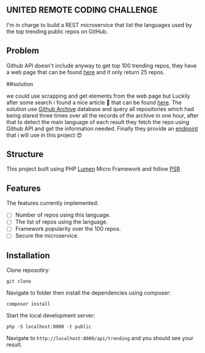 ## UNITED REMOTE CODING CHALLENGE

I'm in charge to build a REST microservice that list the languages used by the top trending public repos on GitHub.

## Problem

Github API doesn't include anyway to get top 100 trending repos, they have a web page that can be found [here](https://github.com/trending) and it only return 25 repos.

##solution

we could use scrapping and get elements from the web page but Luckily after some search i found a nice article 🥳 that can be found [here](https://medium.com/@max.day/how-to-detect-github-trending-repo-api-using-githubarchive-heroku-mongodb-and-github-api-b3489efd9f3e).
 The solution use [Github Archive](https://www.gharchive.org) database and query all repositories which had being stared three times over all the records of the archive in one hour, after that to detect the main language of each result they fetch the repo using Github API and get the information needed.
Finally they provide an [endpoint](https://maxday.github.io/trending/data.json) that i will use in this project 😍

## Structure

This project built using PHP [Lumen](https://lumen.laravel.com) Micro Framework and follow [PSR](https://www.php-fig.org/psr/)

## Features

The features currently implemented:

- [ ] Number of repos using this language.
- [ ] The list of repos using the language.
- [ ] Framework popularity over the 100 repos.
- [ ] Secure the microservice.

## Installation

Clone reposotiry:
    
    git clone 
    
Navigate to folder then install the dependencies using composer:

    composer install

Start the local development server:

    php -S localhost:8000 -t public
    
Navigate to `http://localhost:8000/api/trending` and you should see your result.

